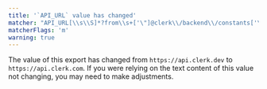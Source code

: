 ```yaml
---
title: '`API_URL` value has changed'
matcher: "API_URL[\\s\\S]*?from\\s+['\"]@clerk\\/backend\\/constants['\"]"
matcherFlags: 'm'
warning: true
---
```


The value of this export has changed from `https://api.clerk.dev` to `https://api.clerk.com`. If you were relying on the text content of this value not changing, you may need to make adjustments.
